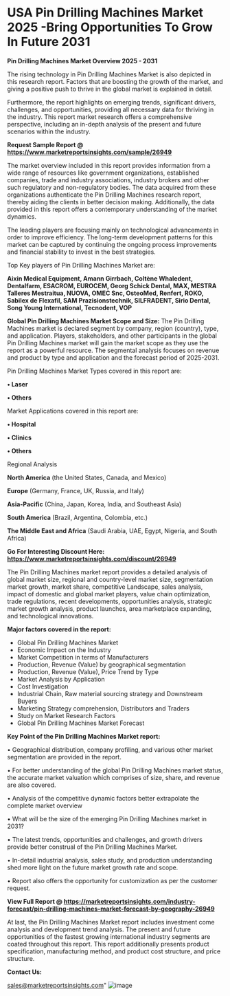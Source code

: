  # USA Pin Drilling Machines Market 2025 -Bring Opportunities To Grow In Future 2031

<Strong> Pin Drilling Machines Market Overview 2025 - 2031</strong>

The rising technology in Pin Drilling Machines Market is also depicted in this research report. Factors that are boosting the growth of the market, and giving a positive push to thrive in the global market is explained in detail.

Furthermore, the report highlights on emerging trends, significant drivers, challenges, and opportunities, providing all necessary data for thriving in the industry. This report market research offers a comprehensive perspective, including an in-depth analysis of the present and future scenarios within the industry.

<strong>Request Sample Report @ <a href=https://www.marketreportsinsights.com/sample/26949>https://www.marketreportsinsights.com/sample/26949</a></strong>

The market overview included in this report provides information from a wide range of resources like government organizations, established companies, trade and industry associations, industry brokers and other such regulatory and non-regulatory bodies. The data acquired from these organizations authenticate the Pin Drilling Machines research report, thereby aiding the clients in better decision making. Additionally, the data provided in this report offers a contemporary understanding of the market dynamics.

The leading players are focusing mainly on technological advancements in order to improve efficiency. The long-term development patterns for this market can be captured by continuing the ongoing process improvements and financial stability to invest in the best strategies.

Top Key players of Pin Drilling Machines Market are:

<strong>Aixin Medical Equipment, Amann Girrbach, Coltène Whaledent, Dentalfarm, ESACROM, EUROCEM, Georg Schick Dental, MAX, MESTRA Talleres Mestraitua, NUOVA, OMEC Snc, OsteoMed, Renfert, ROKO, Sabilex de Flexafil, SAM Prazisionstechnik, SILFRADENT, Sirio Dental, Song Young International, Tecnodent, VOP</strong>

<strong><b>Global Pin Drilling Machines Market Scope and Size:</b></strong>
The Pin Drilling Machines market is declared segment by company, region (country), type, and application. Players, stakeholders, and other participants in the global Pin Drilling Machines market will gain the market scope as they use the report as a powerful resource. The segmental analysis focuses on revenue and product by type and application and the forecast period of 2025-2031.

Pin Drilling Machines Market Types covered in this report are:

<strong>• Laser

• Others</strong>

Market Applications covered in this report are:

<strong>• Hospital

• Clinics

• Others</strong> 

Regional Analysis

<strong>North America</strong> (the United States, Canada, and Mexico)

<strong>Europe</strong> (Germany, France, UK, Russia, and Italy)

<strong>Asia-Pacific</strong> (China, Japan, Korea, India, and Southeast Asia)

<strong>South America</strong> (Brazil, Argentina, Colombia, etc.)

<strong>The Middle East and Africa</strong> (Saudi Arabia, UAE, Egypt, Nigeria, and South Africa)

<strong>Go For Interesting Discount Here: <a href=https://www.marketreportsinsights.com/discount/26949>https://www.marketreportsinsights.com/discount/26949</a></strong>

The Pin Drilling Machines market report provides a detailed analysis of global market size, regional and country-level market size, segmentation market growth, market share, competitive Landscape, sales analysis, impact of domestic and global market players, value chain optimization, trade regulations, recent developments, opportunities analysis, strategic market growth analysis, product launches, area marketplace expanding, and technological innovations.

<strong><b>Major factors covered in the report:</b></strong>
<ul>
  <li>Global Pin Drilling Machines Market </li>
  <li>Economic Impact on the Industry</li>
  <li>Market Competition in terms of Manufacturers</li>
  <li>Production, Revenue (Value) by geographical segmentation</li>
  <li>Production, Revenue (Value), Price Trend by Type</li>
  <li>Market Analysis by Application</li>
  <li>Cost Investigation</li>
  <li>Industrial Chain, Raw material sourcing strategy and Downstream Buyers</li>
  <li>Marketing Strategy comprehension, Distributors and Traders</li>
  <li>Study on Market Research Factors</li>
  <li>Global Pin Drilling Machines Market Forecast</li>
</ul>

<strong><b>Key Point of the Pin Drilling Machines Market report:</b></strong>

• Geographical distribution, company profiling, and various other market segmentation are provided in the report.

• For better understanding of the global Pin Drilling Machines market status, the accurate market valuation which comprises of size, share, and revenue are also covered.

• Analysis of the competitive dynamic factors better extrapolate the complete market overview

• What will be the size of the emerging Pin Drilling Machines market in 2031?

• The latest trends, opportunities and challenges, and growth drivers provide better construal of the Pin Drilling Machines Market.

• In-detail industrial analysis, sales study, and production understanding shed more light on the future market growth rate and scope.

• Report also offers the opportunity for customization as per the customer request.

<strong><b>View Full Report @ <a href=https://marketreportsinsights.com/industry-forecast/pin-drilling-machines-market-forecast-by-geography-26949>https://marketreportsinsights.com/industry-forecast/pin-drilling-machines-market-forecast-by-geography-26949</a></b></strong>


At last, the Pin Drilling Machines Market report includes investment come analysis and development trend analysis. The present and future opportunities of the fastest growing international industry segments are coated throughout this report. This report additionally presents product specification, manufacturing method, and product cost structure, and price structure.

<strong>Contact Us:</strong>

sales@marketreportsinsights.com"
![image](https://github.com/user-attachments/assets/543c5ddb-643b-45ef-bfbe-69565a310269)
